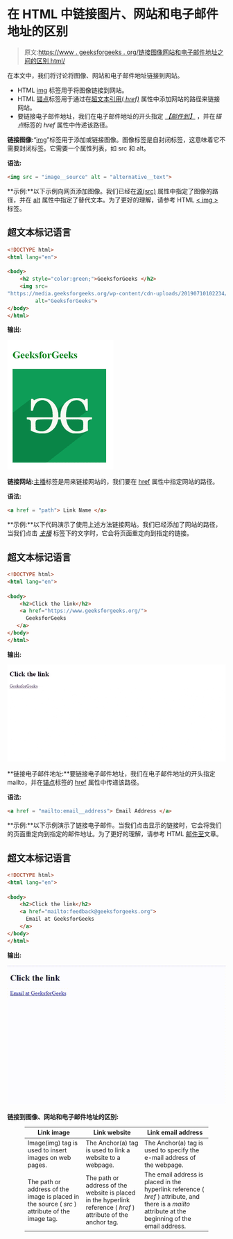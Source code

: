 # 在 HTML 中链接图片、网站和电子邮件地址的区别

> 原文:[https://www . geeksforgeeks . org/链接图像网站和电子邮件地址之间的区别 html/](https://www.geeksforgeeks.org/difference-between-linking-an-image-website-and-email-address-in-html/)

在本文中，我们将讨论将图像、网站和电子邮件地址链接到网站。

*   HTML [img](https://www.geeksforgeeks.org/html-images/) 标签用于将图像链接到网站。
*   HTML [锚点](https://www.geeksforgeeks.org/html-a-tag/)标签用于通过在[超文本引用( *href)*](https://www.geeksforgeeks.org/html-a-href-attribute/) 属性中添加网站的路径来链接网站。
*   要链接电子邮件地址，我们在电子邮件地址的开头指定 [*【邮件到】*](https://www.geeksforgeeks.org/how-to-use-mailto-in-html/) ，并在*锚点*标签的 *href* 属性中传递该路径。

**链接图像:**“[img](https://www.geeksforgeeks.org/html-images/)”标签用于添加或链接图像。图像标签是自封闭标签，这意味着它不需要封闭标签。它需要一个属性列表，如 src 和 alt。

**语法:**

```html
<img src = "image__source" alt = "alternative__text">
```

**示例:**以下示例向网页添加图像。我们已经在[源(src)](https://www.geeksforgeeks.org/html-src-attribute/) 属性中指定了图像的路径，并在 [alt](https://www.geeksforgeeks.org/html-alt-attribute/) 属性中指定了替代文本。为了更好的理解，请参考 HTML [< img >](https://www.geeksforgeeks.org/html-img-tag/) 标签。

## 超文本标记语言

```html
<!DOCTYPE html>
<html lang="en">

<body>
    <h2 style="color:green;">GeeksforGeeks </h2>
    <img src=
"https://media.geeksforgeeks.org/wp-content/cdn-uploads/20190710102234/download3.png" 
         alt="GeeksforGeeks">
</body>
</html>
```

**输出:**

![](img/cf33f5b6f9e331e937979f9e94c617af.png)

**链接网站:**[主播](https://www.geeksforgeeks.org/html-a-tag/)标签是用来链接网站的，我们要在 [href](https://www.geeksforgeeks.org/html-a-href-attribute/) 属性中指定网站的路径。

**语法:**

```html
<a href = "path"> Link Name </a>
```

**示例:**以下代码演示了使用上述方法链接网站。我们已经添加了网站的路径，当我们点击 [*主播*](https://www.geeksforgeeks.org/html-a-tag/) 标签下的文字时，它会将页面重定向到指定的链接。

## 超文本标记语言

```html
<!DOCTYPE html>
<html lang="en">

<body>
    <h2>Click the link</h2>
    <a href="https://www.geeksforgeeks.org/">
      GeeksforGeeks
   </a>
</body>
</html>
```

**输出:**

![](img/cab8c52f54d2b70d395db05066d21371.png)

**链接电子邮件地址:**要链接电子邮件地址，我们在电子邮件地址的开头指定 mailto，并在[锚点](https://www.geeksforgeeks.org/html-a-tag/)标签的 [href](https://www.geeksforgeeks.org/html-a-href-attribute/) 属性中传递该路径。

**语法:**

```html
<a href = "mailto:email__address"> Email Address </a>
```

**示例:**以下示例演示了链接电子邮件。当我们点击显示的链接时，它会将我们的页面重定向到指定的邮件地址。为了更好的理解，请参考 HTML [邮件至](https://www.geeksforgeeks.org/how-to-use-mailto-in-html/)文章。

## 超文本标记语言

```html
<!DOCTYPE html>
<html lang="en">

<body>
    <h2>Click the link</h2>
    <a href="mailto:feedback@geeksforgeeks.org">
      Email at GeeksforGeeks
    </a>
</body>
</html>
```

**输出:**

![](img/906c4304188419e98ff9ed8ae1e1afdb.png)

**链接到图像、网站和电子邮件地址的区别:**

<figure class="table">

| **Link image** | **Link website** | **Link email address** |
| --- | --- | --- |
| Image(img) tag is used to insert images on web pages. | The Anchor(a) tag is used to link a website to a webpage. | The Anchor(a) tag is used to specify the e-mail address of the webpage. |
| The path or address of the image is placed in the source ( *src* ) attribute of the image tag. | The path or address of the website is placed in the hyperlink reference ( *href* ) attribute of the anchor tag. | The email address is placed in the hyperlink reference ( *href* ) attribute, and there is a *mailto* attribute at the beginning of the email address. |

</figure>